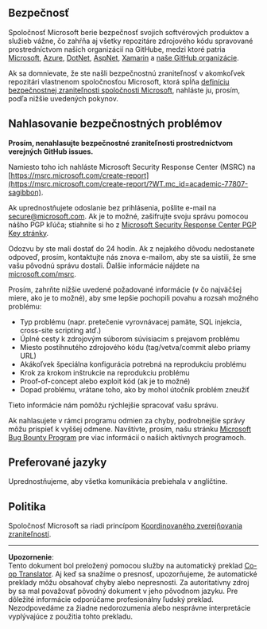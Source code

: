 <!--
CO_OP_TRANSLATOR_METADATA:
{
  "original_hash": "4ecc3bf2e27983d4c780be6f26ee6228",
  "translation_date": "2025-08-27T21:58:32+00:00",
  "source_file": "SECURITY.md",
  "language_code": "sk"
}
-->
## Bezpečnosť

Spoločnosť Microsoft berie bezpečnosť svojich softvérových produktov a služieb vážne, čo zahŕňa aj všetky repozitáre zdrojového kódu spravované prostredníctvom našich organizácií na GitHube, medzi ktoré patria [Microsoft](https://github.com/Microsoft), [Azure](https://github.com/Azure), [DotNet](https://github.com/dotnet), [AspNet](https://github.com/aspnet), [Xamarin](https://github.com/xamarin) a [naše GitHub organizácie](https://opensource.microsoft.com/?WT.mc_id=academic-77807-sagibbon).

Ak sa domnievate, že ste našli bezpečnostnú zraniteľnosť v akomkoľvek repozitári vlastnenom spoločnosťou Microsoft, ktorá spĺňa [definíciu bezpečnostnej zraniteľnosti spoločnosti Microsoft](https://docs.microsoft.com/previous-versions/tn-archive/cc751383(v=technet.10)/?WT.mc_id=academic-77807-sagibbon), nahláste ju, prosím, podľa nižšie uvedených pokynov.

## Nahlasovanie bezpečnostných problémov

**Prosím, nenahlasujte bezpečnostné zraniteľnosti prostredníctvom verejných GitHub issues.**

Namiesto toho ich nahláste Microsoft Security Response Center (MSRC) na [https://msrc.microsoft.com/create-report](https://msrc.microsoft.com/create-report/?WT.mc_id=academic-77807-sagibbon).

Ak uprednostňujete odoslanie bez prihlásenia, pošlite e-mail na [secure@microsoft.com](mailto:secure@microsoft.com). Ak je to možné, zašifrujte svoju správu pomocou nášho PGP kľúča; stiahnite si ho z [Microsoft Security Response Center PGP Key stránky](https://www.microsoft.com/msrc/pgp-key-msrc/?WT.mc_id=academic-77807-sagibbon).

Odozvu by ste mali dostať do 24 hodín. Ak z nejakého dôvodu nedostanete odpoveď, prosím, kontaktujte nás znova e-mailom, aby ste sa uistili, že sme vašu pôvodnú správu dostali. Ďalšie informácie nájdete na [microsoft.com/msrc](https://www.microsoft.com/msrc/?WT.mc_id=academic-77807-sagibbon).

Prosím, zahrňte nižšie uvedené požadované informácie (v čo najväčšej miere, ako je to možné), aby sme lepšie pochopili povahu a rozsah možného problému:

  * Typ problému (napr. pretečenie vyrovnávacej pamäte, SQL injekcia, cross-site scripting atď.)
  * Úplné cesty k zdrojovým súborom súvisiacim s prejavom problému
  * Miesto postihnutého zdrojového kódu (tag/vetva/commit alebo priamy URL)
  * Akákoľvek špeciálna konfigurácia potrebná na reprodukciu problému
  * Krok za krokom inštrukcie na reprodukciu problému
  * Proof-of-concept alebo exploit kód (ak je to možné)
  * Dopad problému, vrátane toho, ako by mohol útočník problém zneužiť

Tieto informácie nám pomôžu rýchlejšie spracovať vašu správu.

Ak nahlasujete v rámci programu odmien za chyby, podrobnejšie správy môžu prispieť k vyššej odmene. Navštívte, prosím, našu stránku [Microsoft Bug Bounty Program](https://microsoft.com/msrc/bounty/?WT.mc_id=academic-77807-sagibbon) pre viac informácií o našich aktívnych programoch.

## Preferované jazyky

Uprednostňujeme, aby všetka komunikácia prebiehala v angličtine.

## Politika

Spoločnosť Microsoft sa riadi princípom [Koordinovaného zverejňovania zraniteľností](https://www.microsoft.com/msrc/cvd/?WT.mc_id=academic-77807-sagibbon).

---

**Upozornenie**:  
Tento dokument bol preložený pomocou služby na automatický preklad [Co-op Translator](https://github.com/Azure/co-op-translator). Aj keď sa snažíme o presnosť, upozorňujeme, že automatické preklady môžu obsahovať chyby alebo nepresnosti. Za autoritatívny zdroj by sa mal považovať pôvodný dokument v jeho pôvodnom jazyku. Pre dôležité informácie odporúčame profesionálny ľudský preklad. Nezodpovedáme za žiadne nedorozumenia alebo nesprávne interpretácie vyplývajúce z použitia tohto prekladu.